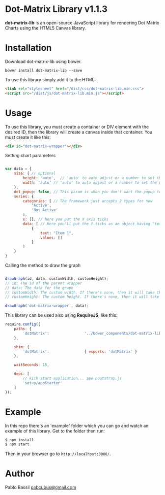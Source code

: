 # Dot-Matrix Library v1.1.3

**dot-matrix-lib** is an open-source JavaScript library for rendering Dot Matrix Charts using the HTML5 Canvas library.

# Installation

Download dot-matrix-lib using bower.

```
bower install dot-matrix-lib --save
```

To use this library simply add it to the HTML:

``` html
<link rel="stylesheet" href="/dist/css/dot-matrix-lib.min.css">
<script src="/dist/js/dot-matrix-lib.min.js"></script>
```

# Usage

To use this library, you must create a container or DIV element with the desired ID, then the library will create a canvas inside that container. You must create it like this:

```html
<div id="dot-matrix-wrapper"></div>
```

Setting chart parameters
```javascript

var data = {
	size: { // optional
		height: 'auto',  // 'auto' to auto adjust or a number to set the height
		width: 'auto' // 'auto' to auto adjust or a number to set the width
	},
	dot_popup: false, // This param is when you don't want the popup to show on each point.
	series: {
		categories: [ // The framework just accepts 2 types for now
			'Active',
			'Not Active'
		],
		x: [], // here you put the X axis ticks
		data: [ // Here you'll put the Y ticks as an object having "text" and "values" as properties. Also the values should be the same length as the X ticks. For the values it'll only accept booleans, so for example: values: [true,true,true,false,false].
			{
				text: "Item 1",
				values: []
			}
		]
	}
}

```

Calling the method to draw the graph
```javascript

drawGraph(id, data, customWidth, customHeight);
// id: The id of the parent wrapper
// data: The data for the graph
// customWidth: The custom width. If there's none, then it will take the parent's width
// customHeight: The custom height. If there's none, then it will take the parent's height

drawGraph('dot-matrix-wrapper', data);

```

This library can be used also using **RequireJS**, like this:
```javascript
require.config({
	paths: {
		'dotMatrix':				'../bower_components/dot-matrix-lib/dist/dot-matrix-lib'
	},

	shim: {
		'dotMatrix':				{ exports: 'dotMatrix' }
	},

	waitSeconds: 15,

	deps: [
		// kick start application... see bootstrap.js
		'setup/appStarter'
	]
});
```

# Example

In this repo there's an 'example' folder which you can go and watch an example of this library. Get to the folder then run:
```sh
$ npm install
$ npm start
```
Then in your browser go to `http://localhost:3000/`.

# Author

Pablo Bassil
pabcubus@gmail.com
